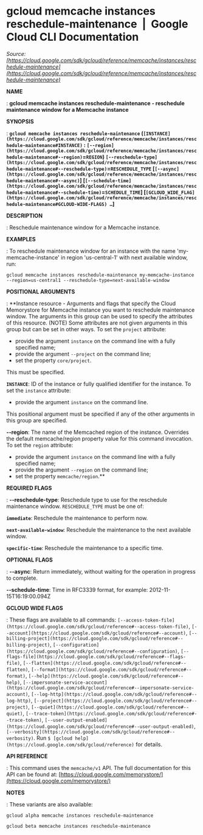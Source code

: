 # gcloud memcache instances reschedule-maintenance  |  Google Cloud CLI Documentation

*Source: [https://cloud.google.com/sdk/gcloud/reference/memcache/instances/reschedule-maintenance](https://cloud.google.com/sdk/gcloud/reference/memcache/instances/reschedule-maintenance)*

**NAME**

: **gcloud memcache instances reschedule-maintenance - reschedule maintenance window for a Memcache instance**

**SYNOPSIS**

: **`gcloud memcache instances reschedule-maintenance` (`[INSTANCE](https://cloud.google.com/sdk/gcloud/reference/memcache/instances/reschedule-maintenance#INSTANCE)` : `[--region](https://cloud.google.com/sdk/gcloud/reference/memcache/instances/reschedule-maintenance#--region)`=`REGION`) `[--reschedule-type](https://cloud.google.com/sdk/gcloud/reference/memcache/instances/reschedule-maintenance#--reschedule-type)`=`RESCHEDULE_TYPE` [`[--async](https://cloud.google.com/sdk/gcloud/reference/memcache/instances/reschedule-maintenance#--async)`] [`[--schedule-time](https://cloud.google.com/sdk/gcloud/reference/memcache/instances/reschedule-maintenance#--schedule-time)`=`SCHEDULE_TIME`] [`[GCLOUD_WIDE_FLAG](https://cloud.google.com/sdk/gcloud/reference/memcache/instances/reschedule-maintenance#GCLOUD-WIDE-FLAGS) …`]**

**DESCRIPTION**

: Reschedule maintenance window for a Memcache instance.

**EXAMPLES**

: To reschedule maintenance window for an instance with the name
'my-memcache-instance' in region 'us-central-1' with next available window, run:

```
gcloud memcache instances reschedule-maintenance my-memcache-instance --region=us-central1 --reschedule-type=next-available-window
```

**POSITIONAL ARGUMENTS**

: **Instance resource - Arguments and flags that specify the Cloud Memorystore for
Memcache instance you want to reschedule maintenance window. The arguments in
this group can be used to specify the attributes of this resource. (NOTE) Some
attributes are not given arguments in this group but can be set in other ways.
To set the `project` attribute:

- provide the argument `instance` on the command line with a fully
specified name;
- provide the argument `--project` on the command line;
- set the property `core/project`.

This must be specified.

**`INSTANCE`**:
ID of the instance or fully qualified identifier for the instance.
To set the `instance` attribute:

- provide the argument `instance` on the command line.

This positional argument must be specified if any of the other arguments in this
group are specified.

**--region**:
The name of the Memcached region of the instance. Overrides the default
memcache/region property value for this command invocation.
To set the `region` attribute:

- provide the argument `instance` on the command line with a fully
specified name;
- provide the argument `--region` on the command line;
- set the property `memcache/region`.**

**REQUIRED FLAGS**

: **--reschedule-type**:
Reschedule type to use for the reschedule maintenance window.
`RESCHEDULE_TYPE` must be one of:

**`immediate`**:
Reschedule the maintenance to perform now.

**`next-available-window`**:
Reschedule the maintenance to the next available window.

**`specific-time`**:
Reschedule the maintenance to a specific time.

**OPTIONAL FLAGS**

: **--async**:
Return immediately, without waiting for the operation in progress to complete.

**--schedule-time**:
Time in RFC3339 format, for example: 2012-11-15T16:19:00.094Z

**GCLOUD WIDE FLAGS**

: These flags are available to all commands: `[--access-token-file](https://cloud.google.com/sdk/gcloud/reference#--access-token-file)`,
`[--account](https://cloud.google.com/sdk/gcloud/reference#--account)`, `[--billing-project](https://cloud.google.com/sdk/gcloud/reference#--billing-project)`,
`[--configuration](https://cloud.google.com/sdk/gcloud/reference#--configuration)`,
`[--flags-file](https://cloud.google.com/sdk/gcloud/reference#--flags-file)`,
`[--flatten](https://cloud.google.com/sdk/gcloud/reference#--flatten)`, `[--format](https://cloud.google.com/sdk/gcloud/reference#--format)`, `[--help](https://cloud.google.com/sdk/gcloud/reference#--help)`, `[--impersonate-service-account](https://cloud.google.com/sdk/gcloud/reference#--impersonate-service-account)`,
`[--log-http](https://cloud.google.com/sdk/gcloud/reference#--log-http)`,
`[--project](https://cloud.google.com/sdk/gcloud/reference#--project)`, `[--quiet](https://cloud.google.com/sdk/gcloud/reference#--quiet)`, `[--trace-token](https://cloud.google.com/sdk/gcloud/reference#--trace-token)`, `[--user-output-enabled](https://cloud.google.com/sdk/gcloud/reference#--user-output-enabled)`,
`[--verbosity](https://cloud.google.com/sdk/gcloud/reference#--verbosity)`.
Run `$ [gcloud help](https://cloud.google.com/sdk/gcloud/reference)` for details.

**API REFERENCE**

: This command uses the `memcache/v1` API. The full documentation for
this API can be found at: [https://cloud.google.com/memorystore/](https://cloud.google.com/memorystore/)

**NOTES**

: These variants are also available:

```
gcloud alpha memcache instances reschedule-maintenance
```

```
gcloud beta memcache instances reschedule-maintenance
```